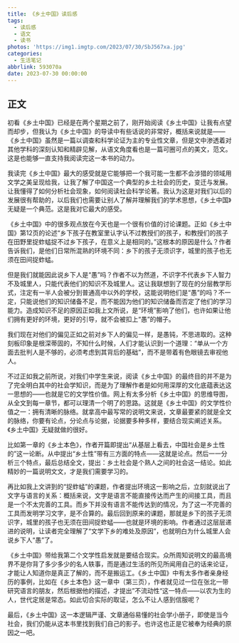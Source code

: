```yaml
---
title: 《乡土中国》读后感
tags:
  - 读后感
  - 语文
  - 读书
photos: 'https://img1.imgtp.com/2023/07/30/SbJ567xa.jpg'
categories:
  - 生活笔记
abbrlink: 593070a
date: 2023-07-30 00:00:00
---
```


## 正文

初看《乡土中国》已经是在两个星期之前了，刚开始阅读《乡土中国》让我有点望而却步，但我认为《乡土中国》的导读中有些话说的非常好，概括来说就是——《乡土中国》虽然是一篇以调查和科学论证为主的专业性文章，但是文中渗透着对其他学科的深刻认知和精辟见解，从语文角度看也是一篇可圈可点的美文，范文。这是也能够一直支持我阅读完这一本书的动力。

我读完《乡土中国》最大的感受就是它能够把一个我可能一生都不会涉猎的领域用文学之美呈现给我，让我了解了中国这一个典型的乡土社会的历史，变迁与发展。让我懂得了如何分析社会现象，如何阅读社会科学论著。我认为这是对我们以后的发展很有帮助的，以后我们也需要让别人了解并理解我们的学术思想，《乡土中国》无疑是一个典范。这是我对它最大的感受。

《乡土中国》中的很多观点放在今天也是一个很有价值的讨论课题。正如《乡土中国》第12页的论述“乡下孩子在教室里认字认不过教授们的孩子，和教授们的孩子在田野里捉蚱蜢捉不过乡下孩子，在意义上是相同的。”这根本的原因是什么？作者告诉我们，是他们日常所混熟的环境不同：乡下的孩子无须识字，城里的孩子也无须在田间捉蚱蜢。

但是我们就能因此说乡下人是“愚”吗？作者不以为然道，不识字不代表乡下人智力不及城里人，只能代表他们的知识不及城里人。这让我联想到了现在的分层教学形式，注定有一半人会被分到普通高中以外的学校，这能说明他们是“愚”的吗？不一定，只能说他们的知识储备不足，而不能因为他们的知识储备而否定了他们的学习能力。造成知识不足的原因正如我上文所说，是“环境”影响了他们，也许如果让他们拥有更好的环境，更好的引导，就不会被扣上“愚”的帽子。

我们现在对他们的偏见正如之前对乡下人的偏见一样，是愚钝，不思进取的。这种刻板印象是根深蒂固的，不知什么时候，人们才能认识到一个道理：“单从一个方面去批判人是不够的，必须考虑到其背后的基础”，而不是带着有色眼镜去审视他人。

不过正如我之前所说，对我们中学生来说，阅读《乡土中国》的最终目的并不是为了完全明白其中的社会学知识，而是为了理解作者是如何用深厚的文化底蕴表达这一思想的——也就是它的文学性价值。网上有太多分析《乡土中国》的思维导图，从全文到每一章节，都可以理清一个明了的思路。这就是《乡土中国》的文学性价值之一：拥有清晰的脉络。就拿高中最写常的说明文来说，文章最要紧的就是全文的脉络，你要有论点，分论点与论据，论据要多种多样，要结合现实阐述关系。《乡土中国》无疑就做的很好。

比如第一章的《乡土本色》，作者开篇即提出“从基层上看去，中国社会是乡土性的”这一论断。从中提出“乡土性”带有三方面的特点——这就是论点。然后一一分析三个特点，最后总结全文，提出：乡土社会是个熟人之间的社会这一结论。如此精妙的一篇说明文文，才是我们需要学习的。

再比如我上文讲到的“捉蚱蜢”的课题，作者提出环境这一影响之后，立刻就说出了文字与语言的关系：概括来说，文字是语言不能直接传达而产生的间接工具，而且是一个不太完善的工具。而乡下并没有语言不能传达到的情况，为了这一不完善的工具而发明学习文字，是不合算的。最后回到原来的课题，那就是乡下的孩子无须识字，城里的孩子也无须在田间捉蚱蜢——也就是环境的影响。作者通过这层层递进的说明，让读者完全理解了“文学下乡的难处及原因”，也就明白为什么城里人会说乡下人“愚”了。

《乡土中国》带给我第二个文学性启发就是要结合现实。众所周知说明文的最高境界不是你背了多少多少的名人轶事，而是通过生活的所见所闻用自己的话来论证，才能让人知道你是真正了解的，而不是搬运工。《乡土中国》中有太多作者亲身经历的事例，比如在《乡土本色》这一章中（第三页），作者就见过一位在张北一带研究语言的朋友，然后根据他的描述，才提出”不流动性“这一特点——以农为生的人，世代定居是常态。如此切合实际的取证，怎么不让人感到信服呢？

最后，《乡土中国》这一本逻辑严谨、文章通俗易懂的社会学小册子，即使是当今社会，我们仍能从这本书里找到我们自己的影子。也许这也正是它被奉为经典的原因之一吧。